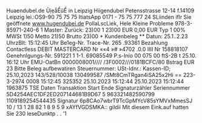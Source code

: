 Huaendubel.de ŨịẹẫỂũỂ in Leipzig Hiigendubel Petensstrasse 12-14 f.14109 Leipzig leì.:OS9-90 75 75 75 ItiatsApp 0171 - 75 75 777 24 SLiinden iflr Sie geöffnete www.hugendubei.de PollaLscLìek, Hele Kleine Probleme 978-3-85971-240-6 1 Master: Zurück: 23)00 1 23)00 EUR 0,00 EUR Typ 1 00% MWSt 1)50 Metto 21)50 Brutto 23)00 * Kundenbeleg ** Datun: 25.1..2.23 UhrzBlt: 15:12:45 Uhr Be1eg-Nr. Trace-Nr. 265 .93361 Bezahlung Contactless DEBIT MASTERCARD Nr ««4 »# »4702 .0.0 IIII Nr 158818107 Genehnlgungs-Nr. 591221 1 1-1. 69085549 P.s-Inío 00 075 00 ftS-2B t 25.10. 16:12 Uhr EMU-OatBn 0000008001//// /3F0002///0181BCFC/80 Bstrag EUR 23 Bitte Beleg aufbewatiren Steuernummer: USt-Idnr.: Kassen-ID; 25.10,2023 143/528/10038 130499587 /SMt8CmTRgan4iSA25x2Hi == 223-3-2974 0008 15:12:45 325352 25.10.2023 15:12:44 25.10.2023 15:12:44 1963875 TSE Daten Transaktion Start Ende Signaturzähler Seriennummer 5D4254AEC1DF2ED207144681B9D67 5 963321482590799 1109189254544435 Signatur 6p8CAo7wbrT9TcGpMYcV85sYMVxMmesSJ 10 / 13 1 28 82 1 8 9 5 9 xAYfVGDSMKA:: gildii Mit diesem Eink.auf hatten Sie 230 leseDunktp . . '1